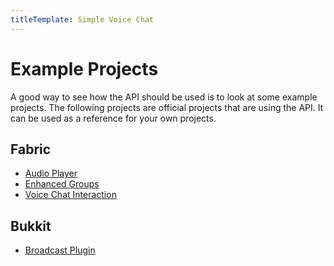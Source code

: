 ```yaml
---
titleTemplate: Simple Voice Chat
---
```


# Example Projects

A good way to see how the API should be used is to look at some example projects.
The following projects are official projects that are using the API.
It can be used as a reference for your own projects.

## Fabric

- [Audio Player](https://github.com/henkelmax/audio-player)
- [Enhanced Groups](https://github.com/henkelmax/enhanced-groups)
- [Voice Chat Interaction](https://github.com/henkelmax/voicechat-interaction)


## Bukkit

- [Broadcast Plugin](https://github.com/henkelmax/voicechat-broadcast-plugin)
